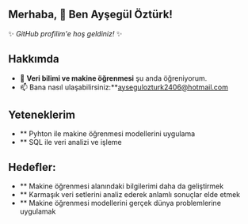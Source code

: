 ## Merhaba, 👋 Ben Ayşegül Öztürk!

✨ _GitHub profilim'e hoş geldiniz!_ ✨

## Hakkımda
- 🌱 **Veri bilimi ve makine öğrenmesi** şu anda öğreniyorum.
- 📫 Bana nasıl ulaşabilirsiniz:**aysegulozturk2406@hotmail.com


## Yeteneklerim
- ** Pyhton ile makine öğrenmesi modellerini uygulama 
- ** SQL ile veri analizi ve işleme


## Hedefler:
- ** Makine öğrenmesi alanındaki bilgilerimi daha da geliştirmek
- ** Karmaşık veri setlerini analiz ederek anlamlı sonuçlar elde etmek
- ** Makine öğrenmesi modellerini gerçek dünya problemlerine uygulamak




  
